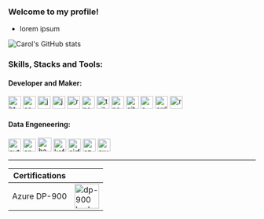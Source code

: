 ### Welcome to my profile!

- lorem ipsum

![Carol's GitHub stats](https://github-readme-stats.vercel.app/api?username=alvscarol&show_icons=true&theme=dark)
<!-- [![Carol's github stats](https://bad-apple-github-readme.vercel.app/api?username=alvscarol&show_icons=true&count_private=true&line_height=20&icon_color=00b3ff&theme=blue-green&title_color=00b3ff)](#) -->

### Skills, Stacks and Tools:

#### Developer and Maker:

<div align="left">

<img src="https://cdn.jsdelivr.net/gh/devicons/devicon@latest/icons/html5/html5-original.svg" alt="html5" width="26"/>
<img src="https://cdn.jsdelivr.net/gh/devicons/devicon@latest/icons/css3/css3-original.svg" alt="css3" width="26"/>
<img src="https://cdn.jsdelivr.net/gh/devicons/devicon@latest/icons/javascript/javascript-original.svg" alt="javascript" width="26"/>
<img src="https://cdn.jsdelivr.net/gh/devicons/devicon@latest/icons/typescript/typescript-original.svg" alt="javascript" width="26"/>
<img src="https://cdn.jsdelivr.net/gh/devicons/devicon@latest/icons/react/react-original.svg" alt="react" width="26"/>
<img src="https://cdn.jsdelivr.net/gh/devicons/devicon@latest/icons/nextjs/nextjs-original.svg" alt="nextjs" width="26"/>
<img src="https://cdn.jsdelivr.net/gh/devicons/devicon@latest/icons/tailwindcss/tailwindcss-original.svg" alt="tailwindcss" width="26"/>
<img src="https://cdn.jsdelivr.net/gh/devicons/devicon@latest/icons/nodejs/nodejs-original.svg" alt="node" width="26"/>
<img src="https://cdn.jsdelivr.net/gh/devicons/devicon@latest/icons/git/git-original.svg" alt="git" width="26"/>
<img src="https://cdn.jsdelivr.net/gh/devicons/devicon@latest/icons/cplusplus/cplusplus-original.svg" alt="c++" width="26"/>
<img src="https://cdn.jsdelivr.net/gh/devicons/devicon@latest/icons/arduino/arduino-original.svg" alt="arduino" width="26"/>
<img src="https://cdn.jsdelivr.net/gh/devicons/devicon@latest/icons/raspberrypi/raspberrypi-original.svg" alt="raspberrybi" width="26"/>

</div>

#### Data Engeneering:

<div align="left">
  
<img src="https://cdn.jsdelivr.net/gh/devicons/devicon@latest/icons/python/python-original.svg" alt="python" width="26"/>
<img src="https://cdn.jsdelivr.net/gh/devicons/devicon@latest/icons/apachespark/apachespark-original.svg" alt="apache spark" width="26"/>
<img src="https://cdn.jsdelivr.net/gh/devicons/devicon@latest/icons/hadoop/hadoop-original.svg" alt="hadoop" width="28"/>
<img src="https://cdn.jsdelivr.net/gh/devicons/devicon@latest/icons/apachekafka/apachekafka-original.svg" alt="kafka" width="26"/>          
<img src="https://cdn.jsdelivr.net/gh/devicons/devicon@latest/icons/apacheairflow/apacheairflow-original.svg" alt="airflow" width="26"/>
<img src="https://cdn.jsdelivr.net/gh/devicons/devicon@latest/icons/azure/azure-original.svg" alt="azure" width="26"/>
<img src="https://cdn.jsdelivr.net/gh/devicons/devicon@latest/icons/amazonwebservices/amazonwebservices-original-wordmark.svg" alt="aws" width="26"/>

***

| Certifications | |
| -------------- | --- |
| Azure DP-900   | <img src="https://learn.microsoft.com/pt-br/media/learn/certification/badges/microsoft-certified-fundamentals-badge.svg" alt="dp-900 badge" width="50"/> |

</div>
